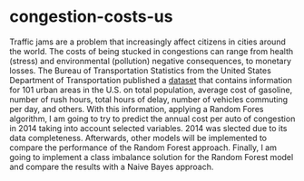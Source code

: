 # congestion-costs-us

Traffic jams are a problem that increasingly affect citizens in cities around the world. The costs of being stucked in congestions can range from health (stress) and environmental (pollution) negative consequences, to monetary losses. The Bureau of Transportation Statistics from the United States Department of Transportation published a [dataset](https://www.bts.dot.gov/) that contains information for 101 urban areas in the U.S. on total population, average cost of gasoline, number of rush hours, total hours of delay, number of vehicles commuting per day, and others. With this information, applying a Random Fores algorithm, I am going to try to predict the annual cost per auto of congestion in 2014 taking into account selected variables. 2014 was slected due to its data completeness. Afterwards, other models will be implemented to compare the performance of the Random Forest approach. Finally, I am going to implement a class imbalance solution for the Random Forest model and compare the results with a Naive Bayes approach.
